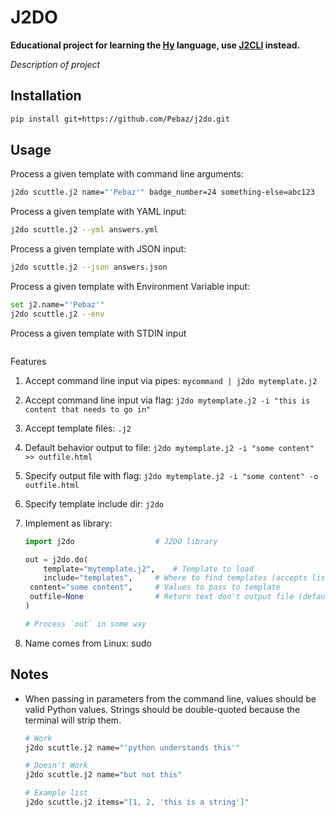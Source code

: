 # J2DO

**Educational project for learning the [Hy](http://docs.hylang.org/en/stable/) language, use [J2CLI](https://github.com/kolypto/j2cli) instead.**

*Description of project*

## Installation

```sh
pip install git+https://github.com/Pebaz/j2do.git
```

## Usage

Process a given template with command line arguments:

```bash
j2do scuttle.j2 name="'Pebaz'" badge_number=24 something-else=abc123
```

Process a given template with YAML input:

```sh
j2do scuttle.j2 --yml answers.yml
```

Process a given template with JSON input:

```sh
j2do scuttle.j2 --json answers.json
```

Process a given template with Environment Variable input:

```sh
set j2.name="'Pebaz'"
j2do scuttle.j2 --env
```

Process a given template with STDIN input

```sh

```

Features

1. Accept command line input via pipes: `mycommand | j2do mytemplate.j2`

2. Accept command line input via flag: `j2do mytemplate.j2 -i "this is content that needs to go in"`

3. Accept template files: `.j2`

4. Default behavior output to file: `j2do mytemplate.j2 -i "some content" >> outfile.html`

5. Specify output file with flag: `j2do mytemplate.j2 -i "some content" -o outfile.html`

6. Specify template include dir: `j2do`

7. Implement as library:

   ```python
   import j2do 					# J2DO library
   
   out = j2do.do(
       template="mytemplate.j2",	# Template to load
       include="templates",		# Where to find templates (accepts list)
   	content="some content", 	# Values to pass to template
   	outfile=None 				# Return text don't output file (defaults to None)
   )
   
   # Process `out` in some way
   ```

8. Name comes from Linux: sudo

## Notes

* When passing in parameters from the command line, values should be valid Python values.  Strings should be double-quoted because the terminal will strip them.

  ```bash
  # Work
  j2do scuttle.j2 name="'python understands this'"
  
  # Doesn't Work
  j2do scuttle.j2 name="but not this"
  
  # Example list
  j2do scuttle.j2 items="[1, 2, 'this is a string']"
  ```

